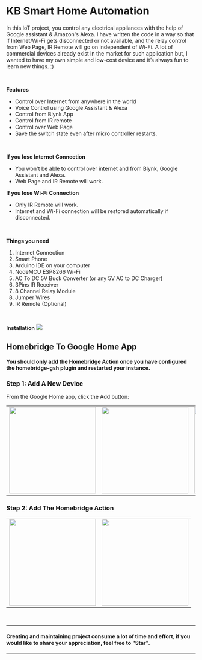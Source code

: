 # KB Smart Home Automation

In this IoT project, you control any electrical appliances with the help of Google assistant & Amazon's Alexa.
I have written the code in a way so that if Internet/Wi-Fi gets disconnected or not available, and the relay control from Web Page, IR Remote will go on independent of Wi-Fi.
A lot of commercial devices already exist in the market for such application but, I wanted to have my own simple and low-cost device and it’s always fun to learn new things. :)

<br />



**Features**

- Control over Internet from anywhere in the world
- Voice Control using Google Assistant & Alexa
- Control from Blynk App
- Control from IR remote
-	Control over Web Page
-	Save the switch state even after micro controller restarts.

<br />

**If you lose Internet Connection**
- You won't be able to control over internet and from Blynk, Google Assistant and Alexa.
- Web Page and IR Remote will work.	

**If you lose Wi-Fi Connection**
- Only IR Remote will work.
- Internet and Wi-Fi connection will be restored automatically if disconnected.

<br />


**Things you need**
1.	Internet Connection
2.	Smart Phone
3.	Arduino IDE on your computer
4.	NodeMCU ESP8266 Wi-Fi
5.	AC To DC 5V Buck Converter (or any 5V AC to DC Charger)
6.	3Pins IR Receiver
7.	8 Channel Relay Module
8.	Jumper Wires
9.	IR Remote (Optional)

<br />

**Installation**
<img src="https://user-images.githubusercontent.com/23693439/118782890-fbe3ed80-b8a7-11eb-8187-d3ce7302f683.gif" />

<h2> Homebridge To Google Home App</h2>
<p><strong>You should only add the Homebridge Action once you have configured the homebridge-gsh plugin and restarted your instance.</strong></p>
<h3>

</a>Step 1: Add A New Device</h3>
<p>From the Google Home app, click the Add button:</p>
<table>

 <tr>
   <td style="text-align:center;">
   <img width="230" src="https://user-images.githubusercontent.com/23693439/118789007-c510d600-b8ad-11eb-9fce-ce0899bd2edd.png">
   </td>
   
   <td>
   <img width="230" src="https://user-images.githubusercontent.com/23693439/118789009-c5a96c80-b8ad-11eb-8f00-f4587d7f34cd.png">
   </td>
   
   <td>
   <img width="230" src="https://user-images.githubusercontent.com/23693439/118789000-c3dfa900-b8ad-11eb-8b13-ba787c9e2292.png">
   </td>
  
 </tr>
</table>

<h3>
  Step 2: Add The Homebridge Action</h3>

  <table>
  <tr>
   <td style="text-align:center;">
   <img width="230" src="https://user-images.githubusercontent.com/23693439/118789360-220c8c00-b8ae-11eb-8ab0-a1fe69c662be.png">
   </td>
   <td>
   <img width="230" src="https://user-images.githubusercontent.com/23693439/118789353-20db5f00-b8ae-11eb-85f8-60608d2573c5.png">
   </td>
 </tr>
</table>

<br>








_________________________________________
#### Creating and maintaining project consume a lot of time and effort, if you would like to share your appreciation, feel free to "Star". 

_________________________________________
